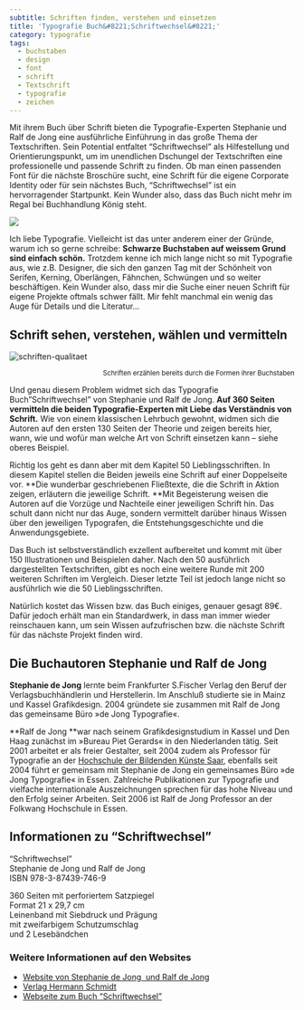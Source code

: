 ```yaml
---
subtitle: Schriften finden, verstehen und einsetzen
title: 'Typografie Buch&#8221;Schriftwechsel&#8221;'
category: typografie
tags:
  - buchstaben
  - design
  - font
  - schrift
  - Textschrift
  - typografie
  - zeichen
---
```

Mit ihrem Buch über Schrift bieten die Typografie-Experten Stephanie und Ralf de Jong eine ausführliche Einführung in das große Thema der Textschriften. Sein Potential entfaltet &#8220;Schriftwechsel&#8221; als Hilfestellung und Orientierungspunkt, um im unendlichen Dschungel der Textschriften eine professionelle und passende Schrift zu finden. Ob man einen passenden Font für die nächste Broschüre sucht, eine Schrift für die eigene Corporate Identity oder für sein nächstes Buch, &#8220;Schriftwechsel&#8221; ist ein hervorragender Startpunkt. Kein Wunder also, dass das Buch nicht mehr im Regal bei Buchhandlung König steht.<!--more-->

<img src="{{ '/images/schriftwechsel-cover.jpg' | absolute_url }}">


Ich liebe Typografie. Vielleicht ist das unter anderem einer der Gründe, warum ich so gerne schreibe: **Schwarze Buchstaben auf weissem Grund sind einfach schön.** Trotzdem kenne ich mich lange nicht so mit Typografie aus, wie z.B. Designer, die sich den ganzen Tag mit der Schönheit von Serifen, Kerning, Oberlängen, Fähnchen, Schwüngen und so weiter beschäftigen. Kein Wunder also, dass mir die Suche einer neuen Schrift für eigene Projekte oftmals schwer fällt. Mir fehlt manchmal ein wenig das Auge für Details und die Literatur&#8230;

## Schrift sehen, verstehen, wählen und vermitteln

<img title="schriften-qualitaet" src="{{ site.url }}/images/schriften-qualitaet.gif" alt="schriften-qualitaet">

<p style="text-align: right;">
  <small>Schriften erzählen bereits durch die Formen ihrer Buchstaben</small>
</p>

Und genau diesem Problem widmet sich das Typografie Buch&#8221;Schriftwechsel&#8221; von Stephanie und Ralf de Jong. **Auf 360 Seiten vermitteln die beiden Typografie-Experten mit Liebe das Verständnis von Schrift.** Wie von einem klassischen Lehrbuch gewohnt, widmen sich die Autoren auf den ersten 130 Seiten der Theorie und zeigen bereits hier, wann, wie und wofür man welche Art von Schrift einsetzen kann &#8211; siehe oberes Beispiel.

Richtig los geht es dann aber mit dem Kapitel 50 Lieblingsschriften. In diesem Kapitel stellen die Beiden jeweils eine Schrift auf einer Doppelseite vor. **Die wunderbar geschriebenen Fließtexte, die die Schrift in Aktion zeigen, erläutern die jeweilige Schrift. **Mit Begeisterung weisen die Autoren auf die Vorzüge und Nachteile einer jeweiligen Schrift hin. Das schult dann nicht nur das Auge, sondern vermittelt darüber hinaus Wissen über den jeweiligen Typografen, die Entstehungsgeschichte und die Anwendungsgebiete.

Das Buch ist selbstverständlich exzellent aufbereitet und kommt mit über 150 Illustrationen und Beispielen daher. Nach den 50 ausführlich dargestellten Textschriften, gibt es noch eine weitere Runde mit 200 weiteren Schriften im Vergleich. Dieser letzte Teil ist jedoch lange nicht so ausführlich wie die 50 Lieblingsschriften.

Natürlich kostet das Wissen bzw. das Buch einiges, genauer gesagt 89€. Dafür jedoch erhält man ein Standardwerk, in dass man immer wieder reinschauen kann, um sein Wissen aufzufrischen bzw. die nächste Schrift für das nächste Projekt finden wird.

## Die Buchautoren Stephanie und Ralf de Jong

**Stephanie de Jong** lernte beim Frankfurter S.Fischer Verlag den Beruf der Verlagsbuchhändlerin und Herstellerin. Im Anschluß studierte sie in Mainz und Kassel Grafikdesign. 2004 gründete sie zusammen mit Ralf de Jong das gemeinsame Büro »de Jong Typografie«.

**Ralf de Jong **war nach seinem Grafikdesignstudium in Kassel und Den Haag zunächst im »Bureau Piet Gerards« in den Niederlanden tätig. Seit 2001 arbeitet er als freier Gestalter, seit 2004 zudem als Professor für Typografie an der <a href="http://www.hbksaar.de/" target="_blank">Hochschule der Bildenden Künste Saar</a>, ebenfalls seit 2004 führt er gemeinsam mit Stephanie de Jong ein gemeinsames Büro »de Jong Typografie« in Essen. Zahlreiche Publikationen zur Typografie und vielfache internationale Auszeichnungen sprechen für das hohe Niveau und den Erfolg seiner Arbeiten. Seit 2006 ist Ralf de Jong Professor an der Folkwang Hochschule in Essen.

## Informationen zu &#8220;Schriftwechsel&#8221;



&#8220;Schriftwechsel&#8221;  
Stephanie de Jong und Ralf de Jong  
ISBN 978-3-87439-746-9

360 Seiten mit perforiertem Satzpiegel  
Format 21 x 29,7 cm  
Leinenband mit Siebdruck und Prägung  
mit zweifarbigem Schutzumschlag  
und 2 Lesebändchen

### Weitere Informationen auf den Websites

*   <a href="http://www.dejong-typografie.de" target="_blank">Website von Stephanie de Jong  und Ralf de Jong</a>
*   <a href="http://www.typografie.de" target="_blank">Verlag Hermann Schmidt</a>
*   <a href="http://www.typografie.de/Unsere-Buecher/Typografie/Stephanie-de-Jong_Ralf-de-Jong/Schriftwechsel::598.html" target="_blank">Webseite zum Buch &#8220;Schriftwechsel&#8221;</a>
